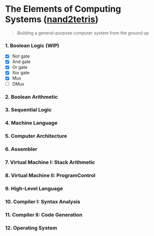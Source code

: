 # The Elements of Computing Systems ([nand2tetris](https://www.nand2tetris.org/))

> Building a general-purpose computer system from the ground up

### 1. Boolean Logic (WIP)

- [x] Not gate
- [x] And gate
- [x] Or gate
- [x] Xor gate
- [x] Mux
- [ ] DMux

### 2. Boolean Arithmetic

### 3. Sequential Logic

### 4. Machine Language

### 5. Computer Architecture

### 6. Assembler

### 7. Virtual Machine I: Stack Arithmetic

### 8. Virtual Machine II: ProgramControl

### 9. High-Level Language

### 10. Compiler I: Syntax Analysis

### 11. Compiler II: Code Generation

### 12. Operating System
